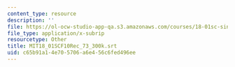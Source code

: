 ```yaml
---
content_type: resource
description: ''
file: https://ol-ocw-studio-app-qa.s3.amazonaws.com/courses/18-01sc-single-variable-calculus-fall-2010/c65b91a14e705706a6e456c6fed496ee_MIT18_01SCF10Rec_73_300k.vtt
file_type: application/x-subrip
resourcetype: Other
title: MIT18_01SCF10Rec_73_300k.srt
uid: c65b91a1-4e70-5706-a6e4-56c6fed496ee
---
```


